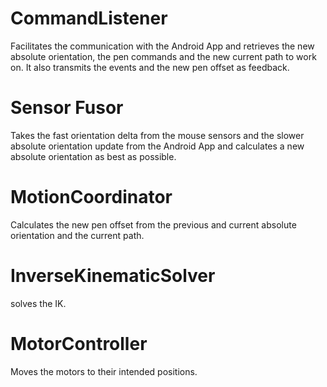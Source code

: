 
# CommandListener

Facilitates the communication with the Android App and retrieves the new absolute orientation, the pen commands and the new current path to work on.
It also transmits the events and the new pen offset as feedback.

# Sensor Fusor

Takes the fast orientation delta from the mouse sensors and the slower absolute orientation update from the Android App and calculates a new absolute orientation as best as possible.

# MotionCoordinator

Calculates the new pen offset from the previous and current absolute orientation and the current path.

# InverseKinematicSolver

solves the IK.

# MotorController

Moves the motors to their intended positions.
